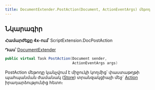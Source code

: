 ```yaml
---
title: DocumentExtender.PostAction(Document, ActionEventArgs) մեթոդ
---
```


## Նկարագիր

**Համարժեքը 4x-ում՝** ScriptExtension.DocPostAction

**Դաս՝** [DocumentExtender](../document_extender.md)

```c#
public virtual Task PostAction(Document sender, 
                               ActionEventArgs args)
```

PostAction մեթոդը կանչվում է միջուկի կողմից՝ փաստաթղթի պահպանման ժամանակ ([Store](https://armsoft.github.io/as4x-docs/HTM/ProgrGuide/Functions/ASDOC/Store.html)) տրանզակցիայի մեջ` [Action](https://armsoft.github.io/as4x-docs/HTM/ProgrGuide/ScriptProcs/Action.html) իրադարձությունից հետո։

